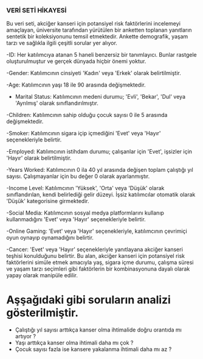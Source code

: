 ### VERİ SETİ HİKAYESİ

Bu veri seti, akciğer kanseri için potansiyel risk faktörlerini incelemeyi amaçlayan, üniversite tarafından yürütülen bir anketten toplanan yanıtların sentetik bir koleksiyonunu temsil etmektedir. Ankette demografik, yaşam tarzı ve sağlıkla ilgili çeşitli sorular yer alıyor.

-ID: Her katılımcıya atanan 5 haneli benzersiz bir tanımlayıcı. Bunlar rastgele oluşturulmuştur ve gerçek dünyada hiçbir önemi yoktur.

-Gender:  Katılımcının cinsiyeti 'Kadın' veya 'Erkek' olarak belirtilmiştir.

-Age: Katılımcının yaşı 18 ile 90 arasında değişmektedir.

- Marital Status: Katılımcının medeni durumu; 'Evli', 'Bekar', 'Dul' veya 'Ayrılmış' olarak sınıflandırılmıştır.

-Children: Katılımcının sahip olduğu çocuk sayısı 0 ile 5 arasında değişmektedir.

-Smoker: Katılımcının sigara içip içmediğini 'Evet' veya 'Hayır' seçenekleriyle belirtir.

-Employed: Katılımcının istihdam durumu; çalışanlar için 'Evet', işsizler için 'Hayır' olarak belirtilmiştir.

-Years Worked: Katılımcının 0 ila 40 yıl arasında değişen toplam çalıştığı yıl sayısı. Çalışmayanlar için bu değer 0 olarak ayarlanmıştır.

-Income Level: Katılımcının 'Yüksek', 'Orta' veya 'Düşük' olarak sınıflandırılan, kendi belirlediği gelir düzeyi. İşsiz katılımcılar otomatik olarak 'Düşük' kategorisine girmektedir.

-Social Media: Katılımcının sosyal medya platformlarını kullanıp kullanmadığını 'Evet' veya 'Hayır' seçenekleriyle belirtir.

-Online Gaming: 'Evet' veya 'Hayır' seçenekleriyle, katılımcının çevrimiçi oyun oynayıp oynamadığını belirtir.

-Cancer: 'Evet' veya 'Hayır' seçenekleriyle yanıtlayana akciğer kanseri teşhisi konulduğunu belirtir. Bu alan, akciğer kanseri için potansiyel risk faktörlerini simüle etmek amacıyla yaş, sigara içme durumu, çalışma süresi ve yaşam tarzı seçimleri gibi faktörlerin bir kombinasyonuna dayalı olarak yapay olarak manipüle edilir.


# Aşşağıdaki gibi soruların analizi gösterilmiştir.

 - Çalıştığı yıl sayısı arttıkça kanser olma ihtimalide doğru orantıda mı artıyor ?
 - Yaşı arttıkça kanser olma ihtimali daha mı çok ?
 - Çocuk sayısı fazla ise kansere yakalanma ihtimali daha mı az ?
